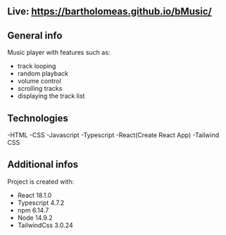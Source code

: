 ## Live: https://bartholomeas.github.io/bMusic/

## General info
Music player with features such as:
- track looping
- random playback
- volume control
- scrolling tracks
- displaying the track list

## Technologies
-HTML
-CSS
-Javascript
-Typescript
-React(Create React App)
-Tailwind CSS

	
## Additional infos
Project is created with:
* React 18.1.0
* Typescript 4.7.2
* npm 6.14.7
* Node 14.9.2
* TailwindCss 3.0.24
